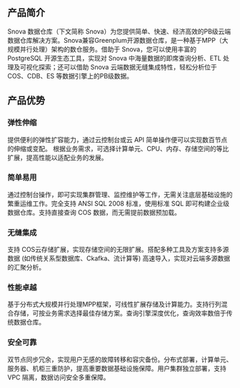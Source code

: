 ## 产品简介
Snova 数据仓库（下文简称 Snova）为您提供简单、快速、经济高效的PB级云端数据仓库解决方案。Snova兼容Greenplum开源数据仓库，是一种基于MPP（大规模并行处理）架构的数仓服务。借助于 Snova，您可以使用丰富的 PostgreSQL 开源生态工具，实现对 Snova 中海量数据的即席查询分析、ETL 处理及可视化探索；还可以借助 Snova 云端数据无缝集成特性，轻松分析位于 COS、CDB、ES 等数据引擎上的PB级数据。

## 产品优势
### 弹性伸缩 
提供便利的弹性扩容能力，通过云控制台或云 API 简单操作便可以实现数百节点的伸缩或变配。 根据业务需求，可选择计算单元、CPU、内存、存储空间的等比扩展，提高性能以适配业务的发展。  

### 简单易用 
通过控制台操作，即可实现集群管理、监控维护等工作，无需关注底层基础设施的繁重运维工作。完全支持 ANSI SQL 2008 标准，使用标准 SQL 即可构建企业级数据仓库。支持直接查询 COS 数据，而无需提前数据预加载。 

### 无缝集成 
支持 COS云存储扩展，实现存储空间的无限扩展。搭配多种工具及方案支持多源数据 (如传统关系型数据库、Ckafka、流计算等) 高速导入，实现对云端多源数据的汇聚分析。  

### 性能卓越 
基于分布式大规模并行处理MPP框架，可线性扩展存储及计算能力。支持行列混合存储，可按业务需求选择最佳存储方案。查询引擎深度优化，查询效率数倍于传统数据仓库。  

### 安全可靠 
双节点同步冗余，实现用户无感的故障转移和容灾备份。分布式部署，计算单元、服务器、机柜三重防护，提高重要数据基础设施保障。用户集群独立部署，支持 VPC 隔离，数据访问安全多重保障。
